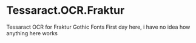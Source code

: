 # Tessaract.OCR.Fraktur
Tessaract OCR for Fraktur Gothic Fonts 
First day here, i have no idea how anything here works
